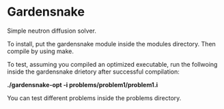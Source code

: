 Gardensnake
=====

Simple neutron diffusion solver.

To install, put the gardensnake module inside the modules directory. Then compile by using make.

To test, assuming you compiled an optimized executable, run the follwoing inside the gardensnake drietory after successful compilation:

**./gardensnake-opt -i problems/problem1/problem1.i**

You can test different problems inside the problems directory.
